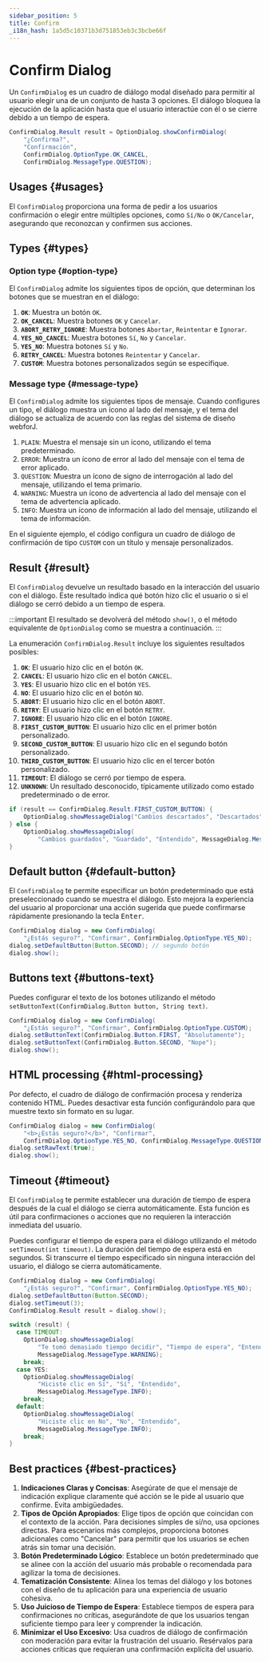 ```yaml
---
sidebar_position: 5
title: Confirm
_i18n_hash: 1a5d5c10371b3d751853eb3c3bcbe66f
---
```

# Confirm Dialog

<DocChip chip='shadow' />
<DocChip chip='since' label='24.02' />
<JavadocLink type="foundation" location="com/webforj/component/optiondialog/ConfirmDialog" top='true'/>

Un `ConfirmDialog` es un cuadro de diálogo modal diseñado para permitir al usuario elegir una de un conjunto de hasta 3 opciones. El diálogo bloquea la ejecución de la aplicación hasta que el usuario interactúe con él o se cierre debido a un tiempo de espera.

```java
ConfirmDialog.Result result = OptionDialog.showConfirmDialog(
    "¿Confirma?",
    "Confirmación",
    ConfirmDialog.OptionType.OK_CANCEL,
    ConfirmDialog.MessageType.QUESTION);
```

## Usages {#usages}

El `ConfirmDialog` proporciona una forma de pedir a los usuarios confirmación o elegir entre múltiples opciones, como `Sí/No` o `OK/Cancelar`, asegurando que reconozcan y confirmen sus acciones.

<ComponentDemo 
path='/webforj/confirmdialogconstructor?' 
javaE='https://raw.githubusercontent.com/webforj/webforj-documentation/refs/heads/main/src/main/java/com/webforj/samples/views/optiondialog/confirm/ConfirmDialogConstructorView.java'
height = '350px'
/>

## Types {#types}

### Option type {#option-type}

El `ConfirmDialog` admite los siguientes tipos de opción, que determinan los botones que se muestran en el diálogo:

1. **`OK`**: Muestra un botón `OK`.
2. **`OK_CANCEL`**: Muestra botones `OK` y `Cancelar`.
3. **`ABORT_RETRY_IGNORE`**: Muestra botones `Abortar`, `Reintentar` e `Ignorar`.
4. **`YES_NO_CANCEL`**: Muestra botones `Sí`, `No` y `Cancelar`.
5. **`YES_NO`**: Muestra botones `Sí` y `No`.
6. **`RETRY_CANCEL`**: Muestra botones `Reintentar` y `Cancelar`.
7. **`CUSTOM`**: Muestra botones personalizados según se especifique.

### Message type {#message-type}

El `ConfirmDialog` admite los siguientes tipos de mensaje. Cuando configures un tipo, el diálogo muestra un ícono al lado del mensaje, y el tema del diálogo se actualiza de acuerdo con las reglas del sistema de diseño webforJ.

1. `PLAIN`: Muestra el mensaje sin un ícono, utilizando el tema predeterminado.
2. `ERROR`: Muestra un ícono de error al lado del mensaje con el tema de error aplicado.
3. `QUESTION`: Muestra un ícono de signo de interrogación al lado del mensaje, utilizando el tema primario.
4. `WARNING`: Muestra un ícono de advertencia al lado del mensaje con el tema de advertencia aplicado.
5. `INFO`: Muestra un ícono de información al lado del mensaje, utilizando el tema de información.

En el siguiente ejemplo, el código configura un cuadro de diálogo de confirmación de tipo `CUSTOM` con un título y mensaje personalizados.

<ComponentDemo 
path='/webforj/confirmdialogoptions?' 
javaE='https://raw.githubusercontent.com/webforj/webforj-documentation/refs/heads/main/src/main/java/com/webforj/samples/views/optiondialog/confirm/ConfirmDialogOptionsView.java'
height = '350px'
/>

## Result {#result}

El `ConfirmDialog` devuelve un resultado basado en la interacción del usuario con el diálogo. Este resultado indica qué botón hizo clic el usuario o si el diálogo se cerró debido a un tiempo de espera.

:::important
El resultado se devolverá del método `show()`, o el método equivalente de `OptionDialog` como se muestra a continuación. 
:::

La enumeración `ConfirmDialog.Result` incluye los siguientes resultados posibles:

1. **`OK`**: El usuario hizo clic en el botón `OK`.
2. **`CANCEL`**: El usuario hizo clic en el botón `CANCEL`.
3. **`YES`**: El usuario hizo clic en el botón `YES`.
4. **`NO`**: El usuario hizo clic en el botón `NO`.
5. **`ABORT`**: El usuario hizo clic en el botón `ABORT`.
6. **`RETRY`**: El usuario hizo clic en el botón `RETRY`.
7. **`IGNORE`**: El usuario hizo clic en el botón `IGNORE`.
8. **`FIRST_CUSTOM_BUTTON`**: El usuario hizo clic en el primer botón personalizado.
9. **`SECOND_CUSTOM_BUTTON`**: El usuario hizo clic en el segundo botón personalizado.
10. **`THIRD_CUSTOM_BUTTON`**: El usuario hizo clic en el tercer botón personalizado.
11. **`TIMEOUT`**: El diálogo se cerró por tiempo de espera.
12. **`UNKNOWN`**: Un resultado desconocido, típicamente utilizado como estado predeterminado o de error.

```java showLineNumbers
if (result == ConfirmDialog.Result.FIRST_CUSTOM_BUTTON) {
    OptionDialog.showMessageDialog("Cambios descartados", "Descartados", "Entendido");
} else {
    OptionDialog.showMessageDialog(
        "Cambios guardados", "Guardado", "Entendido", MessageDialog.MessageType.INFO);
}
```

## Default button {#default-button}

El `ConfirmDialog` te permite especificar un botón predeterminado que está preseleccionado cuando se muestra el diálogo. Esto mejora la experiencia del usuario al proporcionar una acción sugerida que puede confirmarse rápidamente presionando la tecla <kbd>Enter</kbd>.

```java showLineNumbers
ConfirmDialog dialog = new ConfirmDialog(
    "¿Estás seguro?", "Confirmar", ConfirmDialog.OptionType.YES_NO);
dialog.setDefaultButton(Button.SECOND); // segundo botón
dialog.show();
```

## Buttons text {#buttons-text}

Puedes configurar el texto de los botones utilizando el método `setButtonText(ConfirmDialog.Button button, String text)`.

```java showLineNumbers
ConfirmDialog dialog = new ConfirmDialog(
    "¿Estás seguro?", "Confirmar", ConfirmDialog.OptionType.CUSTOM);
dialog.setButtonText(ConfirmDialog.Button.FIRST, "Absolutamente");
dialog.setButtonText(ConfirmDialog.Button.SECOND, "Nope");
dialog.show();
```

## HTML processing {#html-processing}

Por defecto, el cuadro de diálogo de confirmación procesa y renderiza contenido HTML. Puedes desactivar esta función configurándolo para que muestre texto sin formato en su lugar.

```java showLineNumbers
ConfirmDialog dialog = new ConfirmDialog(
    "<b>¿Estás seguro?</b>", "Confirmar",
    ConfirmDialog.OptionType.YES_NO, ConfirmDialog.MessageType.QUESTION);
dialog.setRawText(true);
dialog.show();
```

## Timeout {#timeout}

El `ConfirmDialog` te permite establecer una duración de tiempo de espera después de la cual el diálogo se cierra automáticamente. Esta función es útil para confirmaciones o acciones que no requieren la interacción inmediata del usuario.

Puedes configurar el tiempo de espera para el diálogo utilizando el método `setTimeout(int timeout)`. La duración del tiempo de espera está en segundos. Si transcurre el tiempo especificado sin ninguna interacción del usuario, el diálogo se cierra automáticamente.

```java showLineNumbers
ConfirmDialog dialog = new ConfirmDialog(
    "¿Estás seguro?", "Confirmar", ConfirmDialog.OptionType.YES_NO);
dialog.setDefaultButton(Button.SECOND);
dialog.setTimeout(3);
ConfirmDialog.Result result = dialog.show();

switch (result) {
  case TIMEOUT:
    OptionDialog.showMessageDialog(
        "Te tomó demasiado tiempo decidir", "Tiempo de espera", "Entendido",
        MessageDialog.MessageType.WARNING);
    break;
  case YES:
    OptionDialog.showMessageDialog(
        "Hiciste clic en Sí", "Sí", "Entendido",
        MessageDialog.MessageType.INFO);
    break;
  default:
    OptionDialog.showMessageDialog(
        "Hiciste clic en No", "No", "Entendido",
        MessageDialog.MessageType.INFO);
    break;
}
```

## Best practices {#best-practices}

1. **Indicaciones Claras y Concisas**: Asegúrate de que el mensaje de indicación explique claramente qué acción se le pide al usuario que confirme. Evita ambigüedades.
2. **Tipos de Opción Apropiados**: Elige tipos de opción que coincidan con el contexto de la acción. Para decisiones simples de sí/no, usa opciones directas. Para escenarios más complejos, proporciona botones adicionales como "Cancelar" para permitir que los usuarios se echen atrás sin tomar una decisión.
3. **Botón Predeterminado Lógico**: Establece un botón predeterminado que se alinee con la acción del usuario más probable o recomendada para agilizar la toma de decisiones.
4. **Tematización Consistente**: Alinea los temas del diálogo y los botones con el diseño de tu aplicación para una experiencia de usuario cohesiva.
5. **Uso Juicioso de Tiempo de Espera**: Establece tiempos de espera para confirmaciones no críticas, asegurándote de que los usuarios tengan suficiente tiempo para leer y comprender la indicación.
6. **Minimizar el Uso Excesivo**: Usa cuadros de diálogo de confirmación con moderación para evitar la frustración del usuario. Resérvalos para acciones críticas que requieran una confirmación explícita del usuario.
